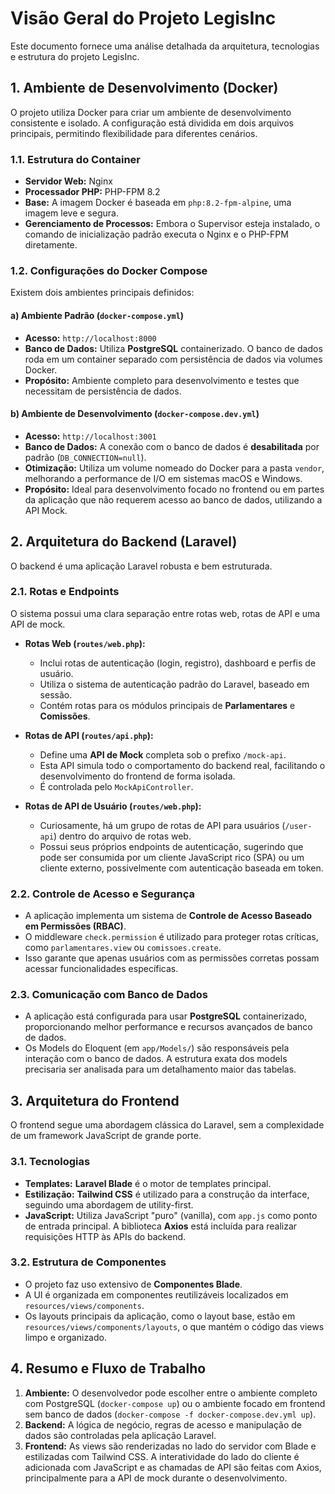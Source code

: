 # Visão Geral do Projeto LegisInc

Este documento fornece uma análise detalhada da arquitetura, tecnologias e estrutura do projeto LegisInc.

## 1. Ambiente de Desenvolvimento (Docker)

O projeto utiliza Docker para criar um ambiente de desenvolvimento consistente e isolado. A configuração está dividida em dois arquivos principais, permitindo flexibilidade para diferentes cenários.

### 1.1. Estrutura do Container

- **Servidor Web:** Nginx
- **Processador PHP:** PHP-FPM 8.2
- **Base:** A imagem Docker é baseada em `php:8.2-fpm-alpine`, uma imagem leve e segura.
- **Gerenciamento de Processos:** Embora o Supervisor esteja instalado, o comando de inicialização padrão executa o Nginx e o PHP-FPM diretamente.

### 1.2. Configurações do Docker Compose

Existem dois ambientes principais definidos:

#### a) Ambiente Padrão (`docker-compose.yml`)

- **Acesso:** `http://localhost:8000`
- **Banco de Dados:** Utiliza **PostgreSQL** containerizado. O banco de dados roda em um container separado com persistência de dados via volumes Docker.
- **Propósito:** Ambiente completo para desenvolvimento e testes que necessitam de persistência de dados.

#### b) Ambiente de Desenvolvimento (`docker-compose.dev.yml`)

- **Acesso:** `http://localhost:3001`
- **Banco de Dados:** A conexão com o banco de dados é **desabilitada** por padrão (`DB_CONNECTION=null`).
- **Otimização:** Utiliza um volume nomeado do Docker para a pasta `vendor`, melhorando a performance de I/O em sistemas macOS e Windows.
- **Propósito:** Ideal para desenvolvimento focado no frontend ou em partes da aplicação que não requerem acesso ao banco de dados, utilizando a API Mock.

## 2. Arquitetura do Backend (Laravel)

O backend é uma aplicação Laravel robusta e bem estruturada.

### 2.1. Rotas e Endpoints

O sistema possui uma clara separação entre rotas web, rotas de API e uma API de mock.

- **Rotas Web (`routes/web.php`):**
    - Inclui rotas de autenticação (login, registro), dashboard e perfis de usuário.
    - Utiliza o sistema de autenticação padrão do Laravel, baseado em sessão.
    - Contém rotas para os módulos principais de **Parlamentares** e **Comissões**.

- **Rotas de API (`routes/api.php`):**
    - Define uma **API de Mock** completa sob o prefixo `/mock-api`.
    - Esta API simula todo o comportamento do backend real, facilitando o desenvolvimento do frontend de forma isolada.
    - É controlada pelo `MockApiController`.

- **Rotas de API de Usuário (`routes/web.php`):**
    - Curiosamente, há um grupo de rotas de API para usuários (`/user-api`) dentro do arquivo de rotas web.
    - Possui seus próprios endpoints de autenticação, sugerindo que pode ser consumida por um cliente JavaScript rico (SPA) ou um cliente externo, possivelmente com autenticação baseada em token.

### 2.2. Controle de Acesso e Segurança

- A aplicação implementa um sistema de **Controle de Acesso Baseado em Permissões (RBAC)**.
- O middleware `check.permission` é utilizado para proteger rotas críticas, como `parlamentares.view` ou `comissoes.create`.
- Isso garante que apenas usuários com as permissões corretas possam acessar funcionalidades específicas.

### 2.3. Comunicação com Banco de Dados

- A aplicação está configurada para usar **PostgreSQL** containerizado, proporcionando melhor performance e recursos avançados de banco de dados.
- Os Models do Eloquent (em `app/Models/`) são responsáveis pela interação com o banco de dados. A estrutura exata dos models precisaria ser analisada para um detalhamento maior das tabelas.

## 3. Arquitetura do Frontend

O frontend segue uma abordagem clássica do Laravel, sem a complexidade de um framework JavaScript de grande porte.

### 3.1. Tecnologias

- **Templates:** **Laravel Blade** é o motor de templates principal.
- **Estilização:** **Tailwind CSS** é utilizado para a construção da interface, seguindo uma abordagem de utility-first.
- **JavaScript:** Utiliza JavaScript "puro" (vanilla), com `app.js` como ponto de entrada principal. A biblioteca **Axios** está incluída para realizar requisições HTTP às APIs do backend.

### 3.2. Estrutura de Componentes

- O projeto faz uso extensivo de **Componentes Blade**.
- A UI é organizada em componentes reutilizáveis localizados em `resources/views/components`.
- Os layouts principais da aplicação, como o layout base, estão em `resources/views/components/layouts`, o que mantém o código das views limpo e organizado.

## 4. Resumo e Fluxo de Trabalho

1.  **Ambiente:** O desenvolvedor pode escolher entre o ambiente completo com PostgreSQL (`docker-compose up`) ou o ambiente focado em frontend sem banco de dados (`docker-compose -f docker-compose.dev.yml up`).
2.  **Backend:** A lógica de negócio, regras de acesso e manipulação de dados são controladas pela aplicação Laravel.
3.  **Frontend:** As views são renderizadas no lado do servidor com Blade e estilizadas com Tailwind CSS. A interatividade do lado do cliente é adicionada com JavaScript e as chamadas de API são feitas com Axios, principalmente para a API de mock durante o desenvolvimento. 